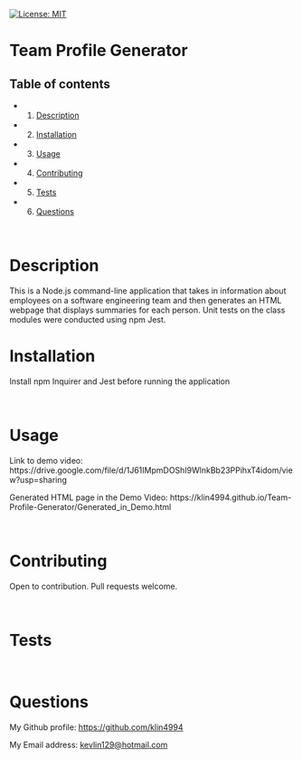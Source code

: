 [![License: MIT](https://img.shields.io/badge/License-MIT-yellow.svg)](https://opensource.org/licenses/MIT)

<h1>Team Profile Generator</h1>
<!-- Table of content -->
<h2>Table of contents</h2>

* 1. [Description](#Description)
* 2. [Installation](#Installation)
* 3. [Usage](#Usage)
* 4. [Contributing](#Contributing)
* 5. [Tests](#Tests)
* 6. [Questions](#Questions) 


<br>

<h1>Description</h1>
<p>This is a Node.js command-line application that takes in information about employees on a software engineering team and then generates an HTML webpage that displays summaries for each person. Unit tests on the class modules were conducted using npm Jest.</p>
<h1>Installation</h1>
<p>Install npm Inquirer and Jest before running the application</p>
<br>
<h1>Usage</h1>
<p>Link to demo video: https://drive.google.com/file/d/1J61IMpmDOShI9WlnkBb23PPihxT4idom/view?usp=sharing</p>
<p>Generated HTML page in the Demo Video: https://klin4994.github.io/Team-Profile-Generator/Generated_in_Demo.html</p>
<br>
<h1>Contributing</h1>
<p>Open to contribution. Pull requests welcome.</p>
<br>
<h1>Tests</h1>
<p>
<br>
<h1>Questions</h1>
<p><span>My Github profile: </span><a href="https://github.com/klin4994" class="col-12">https://github.com/klin4994</a></p>
<p><span>My Email address: </span><a href = "mailto: kevlin129@hotmail.com">kevlin129@hotmail.com</a></p>
</p>
  